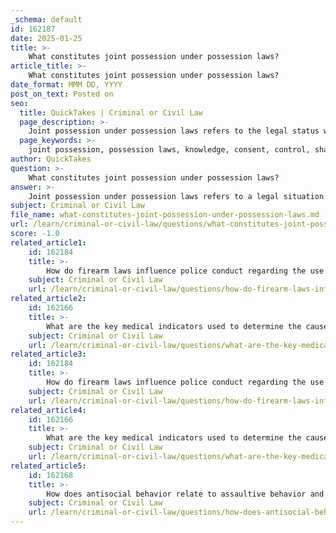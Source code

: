 ```yaml
---
_schema: default
id: 162187
date: 2025-01-25
title: >-
    What constitutes joint possession under possession laws?
article_title: >-
    What constitutes joint possession under possession laws?
date_format: MMM DD, YYYY
post_on_text: Posted on
seo:
  title: QuickTakes | Criminal or Civil Law
  page_description: >-
    Joint possession under possession laws refers to the legal status where two or more individuals share possession of an object, requiring elements of knowledge, consent, control, and shared dominion.
  page_keywords: >-
    joint possession, possession laws, knowledge, consent, control, shared dominion, constructive possession, legal framework, controlled substances, firearms
author: QuickTakes
question: >-
    What constitutes joint possession under possession laws?
answer: >-
    Joint possession under possession laws refers to a legal situation where two or more individuals can be deemed to possess or have custody of an object simultaneously. This concept is particularly relevant in cases involving controlled substances, firearms, or other property where possession is a critical factor in legal proceedings.\n\nTo establish joint possession, several key elements must be demonstrated:\n\n1. **Knowledge and Consent**: It must be shown that the accused had knowledge of the possession and consented to it. This means that the accused was aware that another person had possession of the object in question and agreed to that arrangement.\n\n2. **Control**: There must be some degree of control over the object by the accused. This control can be direct or indirect, meaning that the accused does not necessarily have to physically hold the object but must have the ability to exercise dominion over it.\n\n3. **Shared Dominion**: Joint possession implies that the individuals involved share dominion and control over the property. For example, if multiple people are present with a firearm on a table, they could all be considered to have joint constructive possession of that firearm, as they collectively have the ability to control it.\n\n4. **Constructive Possession**: This concept becomes relevant when discussing joint possession. Constructive possession occurs when individuals have the ability to control an object, even if they do not have physical possession of it. Joint constructive possession arises when two or more people share this control.\n\nIn summary, joint possession requires that multiple individuals have knowledge, consent, and some level of control over the object in question, allowing them to be legally recognized as possessing it together. This legal framework is crucial in various contexts, including drug possession cases, firearm laws, and property offenses.
subject: Criminal or Civil Law
file_name: what-constitutes-joint-possession-under-possession-laws.md
url: /learn/criminal-or-civil-law/questions/what-constitutes-joint-possession-under-possession-laws
score: -1.0
related_article1:
    id: 162184
    title: >-
        How do firearm laws influence police conduct regarding the use of force?
    subject: Criminal or Civil Law
    url: /learn/criminal-or-civil-law/questions/how-do-firearm-laws-influence-police-conduct-regarding-the-use-of-force
related_article2:
    id: 162166
    title: >-
        What are the key medical indicators used to determine the cause of death?
    subject: Criminal or Civil Law
    url: /learn/criminal-or-civil-law/questions/what-are-the-key-medical-indicators-used-to-determine-the-cause-of-death
related_article3:
    id: 162184
    title: >-
        How do firearm laws influence police conduct regarding the use of force?
    subject: Criminal or Civil Law
    url: /learn/criminal-or-civil-law/questions/how-do-firearm-laws-influence-police-conduct-regarding-the-use-of-force
related_article4:
    id: 162166
    title: >-
        What are the key medical indicators used to determine the cause of death?
    subject: Criminal or Civil Law
    url: /learn/criminal-or-civil-law/questions/what-are-the-key-medical-indicators-used-to-determine-the-cause-of-death
related_article5:
    id: 162168
    title: >-
        How does antisocial behavior relate to assaultive behavior and its consequences?
    subject: Criminal or Civil Law
    url: /learn/criminal-or-civil-law/questions/how-does-antisocial-behavior-relate-to-assaultive-behavior-and-its-consequences
---
```


&nbsp;